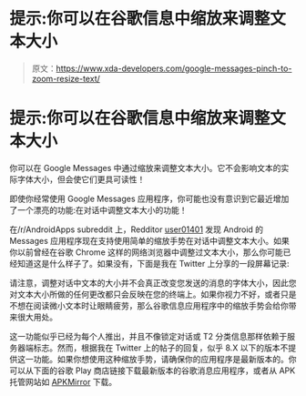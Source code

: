 # 提示:你可以在谷歌信息中缩放来调整文本大小

> 原文：<https://www.xda-developers.com/google-messages-pinch-to-zoom-resize-text/>

# 提示:你可以在谷歌信息中缩放来调整文本大小

你可以在 Google Messages 中通过缩放来调整文本大小。它不会影响文本的实际字体大小，但会使它们更具可读性！

即使你经常使用 Google Messages 应用程序，你可能也没有意识到它最近增加了一个漂亮的功能:在对话中调整文本大小的功能！

在/r/AndroidApps subreddit 上，Redditor [user01401](https://www.reddit.com/user/user01401) 发现 Android 的 Messages 应用程序现在支持使用简单的缩放手势在对话中调整文本大小。如果你以前曾经在谷歌 Chrome 这样的网络浏览器中调整过文本大小，那么你可能已经知道这是什么样子了。如果没有，下面是我在 Twitter 上分享的一段屏幕记录:

请注意，调整对话中文本的大小并不会真正改变您发送的消息的字体大小，因此您对文本大小所做的任何更改都只会反映在您的终端上。如果你视力不好，或者只是不想在阅读微小文本时让眼睛疲劳，那么谷歌信息应用程序中的缩放手势会给你带来很大用处。

这一功能似乎已经为每个人推出，并且不像锁定对话或 T2 分类信息那样依赖于服务器端标志。然而，根据我在 Twitter 上的帖子的回复，似乎 8.X 以下的版本不提供这一功能。如果你想使用这种缩放手势，请确保你的应用程序是最新版本的。你可以从下面的谷歌 Play 商店链接下载最新版本的谷歌消息应用程序，或者从 APK 托管网站如 [APKMirror](https://www.apkmirror.com/apk/google-inc/messenger-google-inc/) 下载。